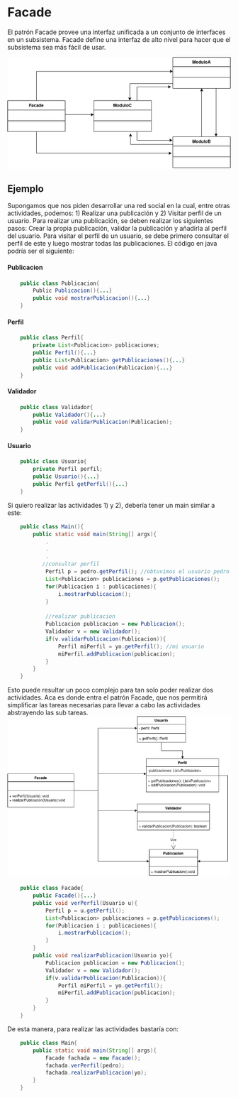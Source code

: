 # Facade
El patrón Facade provee una interfaz unificada a un conjunto de interfaces en un subsistema. Facade define una interfaz de alto nivel para hacer que el subsistema sea más fácil de usar.

![FacadeUML](Facade.png)

## Ejemplo
Supongamos que nos piden desarrollar una red social en la cual, entre otras actividades, podemos: 1) Realizar una publicación y 2) Visitar perfil de un usuario.
Para realizar una publicación, se deben realizar los siguientes pasos: Crear la propia publicación, validar la publicación y añadirla al perfil del usuario.
Para visitar el perfil de un usuario, se debe primero consultar el perfil de este y luego mostrar todas las publicaciones.
El código en java podría ser el siguiente:

#### Publicacion
```java
    public class Publicacion{
        Public Publicacion(){...}
        public void mostrarPublicacion(){...}
    }
```
#### Perfil
```java
    public class Perfil{
        private List<Publicacion> publicaciones;
        public Perfil(){...}
        public List<Publicacion> getPublicaciones(){...}
        public void addPublicacion(Publicacion){...}
    }
```
#### Validador
```java
    public class Validador{
        public Validador(){...}
        public void validarPublicacion(Publicacion);
    }
```
#### Usuario
```java
    public class Usuario{
        private Perfil perfil;
        public Usuario(){...}
        public Perfil getPerfil(){...}
    }
```
Si quiero realizar las actividades 1) y 2), debería tener un main similar a este:
```java
    public class Main(){
        public static void main(String[] args){
            .
            .
            .
           //consultar perfil
            Perfil p = pedro.getPerfil(); //obtuvimos el usuario pedro de alguna manera
            List<Publicacion> publicaciones = p.getPublicaciones();
            for(Publicacion i : publicaciones){
                i.mostrarPublicacion();
            }
            
            //realizar publicacion
            Publicacion publicacion = new Publicacion();
            Validador v = new Validador();
            if(v.validarPublicacion(Publicacion)){
                Perfil miPerfil = yo.getPerfil(); //mi usuario
                miPerfil.addPublicacion(publicacion);
            }
        }
    }
```
Esto puede resultar un poco complejo para tan solo poder realizar dos actividades. Aca es donde entra el patrón Facade, que nos permitirá simplificar las tareas necesarias para llevar a cabo las actividades abstrayendo las sub tareas.
![RedUML](Red.png)
```java
    public class Facade{
        public Facade(){...}
        public void verPerfil(Usuario u){
            Perfil p = u.getPerfil();
            List<Publicacion> publicaciones = p.getPublicaciones();
            for(Publicacion i : publicaciones){
                i.mostrarPublicacion();
            }
        }
        public void realizarPublicacion(Usuario yo){
            Publicacion publicacion = new Publicacion();
            Validador v = new Validador();
            if(v.validarPublicacion(Publicacion)){
                Perfil miPerfil = yo.getPerfil();
                miPerfil.addPublicacion(publicacion);
            }
        }
    }
```
De esta manera, para realizar las actividades bastaría con:
```java
    public class Main{
        public static void main(String[] args){
            Facade fachada = new Facade();
            fachada.verPerfil(pedro);
            fachada.realizarPublicacion(yo);
        }
    }
```
